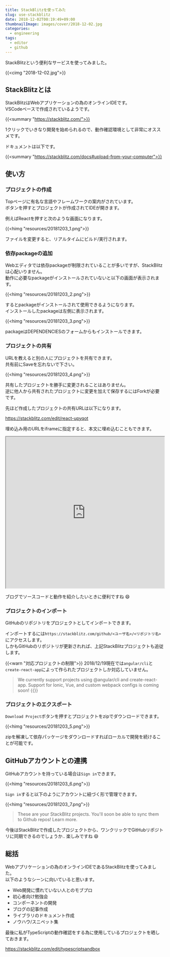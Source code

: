 ```yaml
---
title: StackBlitzを使ってみた
slug: use-stackblitz
date: 2018-12-02T00:19:49+09:00
thumbnailImage: images/cover/2018-12-02.jpg
categories:
  - engineering
tags:
  - editor
  - github
---
```


StackBlitzという便利なサービスを使ってみました。

<!--more-->

{{<cimg "2018-12-02.jpg">}}

<!--toc-->


StackBlitzとは
--------------

StackBlitzはWebアプリケーションの為のオンラインIDEです。  
VSCodeベースで作成されているようです。

{{<summary "https://stackblitz.com/">}}

1クリックでいきなり開発を始められるので、動作確認環境として非常にオススメです。

ドキュメントは以下です。

{{<summary "https://stackblitz.com/docs#upload-from-your-computer">}}


使い方
-----

### プロジェクトの作成

Topページに有名な言語やフレームワークの案内がされています。  
ボタンを押すとプロジェクトが作成されてIDEが開きます。

例えばReactを押すと次のような画面になります。

{{<himg "resources/20181203_1.png">}}

ファイルを変更すると、リアルタイムにビルド/実行されます。


### 依存packageの追加

Webエディタでは依存packageが制限されていることが多いですが、StackBlitzは心配いりません。  
動作に必要なpackageがインストールされていないと以下の画面が表示されます。

{{<himg "resources/20181203_2.png">}}

するとpackageがインストールされて使用できるようになります。  
インストールしたpackageは左側に表示されます。

{{<himg "resources/20181203_3.png">}}

packageはDEPENDENCIESのフォームからもインストールできます。


### プロジェクトの共有

URLを教えると別の人にプロジェクトを共有できます。  
共有前にSaveを忘れないで下さい。

{{<himg "resources/20181203_4.png">}}

共有したプロジェクトを勝手に変更されることはありません。  
逆に他人から共有されたプロジェクトに変更を加えて保存するにはForkが必要です。

先ほど作成したプロジェクトの共有URLは以下になります。

https://stackblitz.com/edit/react-upyqot

埋め込み用のURLをiframeに指定すると、本文に埋め込むこともできます。

<iframe src="https://stackblitz.com/edit/vue-file-load?embed=1&file=index.js" width="100%" height=480></iframe>

ブログでソースコードと動作を紹介したいときに便利ですね :smile:


### プロジェクトのインポート

GitHubのリポジトリをプロジェクトとしてインポートできます。

インポートするには`https://stackblitz.com/github/<ユーザ名>/<リポジトリ名>`にアクセスします。  
しかもGitHubのリポジトリが更新されれば、上記StackBlitzプロジェクトも追従します。

{{<warn "対応プロジェクトの制限">}}
2018/12/19現在では`angular/cli`と`create-react-app`によって作られたプロジェクトしか対応していません。

> We currently support projects using @angular/cli and create-react-app. Support for Ionic, Vue, and custom webpack configs is coming soon!
{{</warn>}}


### プロジェクトのエクスポート

`Download Project`ボタンを押すとプロジェクトをzipでダウンロードできます。

{{<himg "resources/20181203_5.png">}}

zipを解凍して依存パッケージをダウンロードすればローカルで開発を続けることが可能です。



GitHubアカウントとの連携
------------------------

GitHubアカウントを持っている場合は`Sign in`できます。

{{<himg "resources/20181203_6.png">}}

`Sign in`すると以下のようにアカウントに紐づく形で管理できます。

{{<himg "resources/20181203_7.png">}}

> These are your StackBlitz projects. You'll soon be able to sync them to Github repos! Learn more.

今後はStackBlitzで作成したプロジェクトから、ワンクリックでGitHubリポジトリに同期できるのでしょうか.. 楽しみですね :smile:


総括
----

Webアプリケーションの為のオンラインIDEであるStackBlitzを使ってみました。  
以下のようなシーンに向いていると思います。

* Web開発に慣れていない人とのモブプロ
* 初心者向け勉強会
* コンポーネントの開発
* ブログの記事作成
* ライブラリのドキュメント作成
* ノウハウ/スニペット集

最後に私がTypeScriptの動作確認をする為に使用しているプロジェクトを晒しておきます。

https://stackblitz.com/edit/typescriptsandbox
